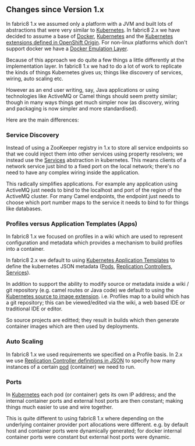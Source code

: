 ## Changes since Version 1.x

In fabric8 1.x we assumed only a platform with a JVM and built lots of abstractions that were very similar to [Kubernetes](http://kubernetes.io). In fabric8 2.x we have decided to assume a base of [Docker](http://docker.io/), [Kubernetes](http://kubernetes.io) and the [Kubernetes extensions defined in OpenShift Origin](). For non-linux platforms which don't support docker we have a [Docker Emulation Layer](emulation.html).

Because of this approach we do quite a few things a little differently at the implementation layer. In fabric8 1.x we had to do a lot of work to replicate the kinds of things Kubernetes gives us; things like discovery of services, wiring, auto   scaling etc.

However as an end user writing, say, Java applications or using technologies like ActiveMQ or Camel things should seem pretty similar; though in many ways things get much simpler now (as discovery, wiring and packaging is now simpler and more standardised).

Here are the main differences:

### Service Discovery

Instead of using a ZooKeeper registry in 1.x to store all service endpoints so that we could inject them into other services using property resolvers; we instead use the [Services](services.html) abstraction in kubernetes. This means clients of a network service just bind to a fixed port on the local network; there's no need to have any complex wiring inside the application.

This radically simplifies applications. For example any application using ActiveMQ just needs to bind to the localhost and port of the region of the ActiveMQ cluster. For many Camel endpoints, the endpoint just needs to choose which port number maps to the service it needs to bind to for things like databases.


### Profiles versus Application Templates (Apps)

In fabric8 1.x we focused on profiles in a wiki which are used to represent configuration and metadata which provides a mechanism to build profiles into a container.

In fabric8 2.x we default to using [Kubernetes Application Templates](apps.html) to define the kubernetes JSON metadata ([Pods](pods.html), [Replication Controllers](replicationControllers.html), [Services](services.html)).

In addition to support the ability to modify source or metadata inside a wiki / git repository (e.g. camel routes or Java code) we default to using the [Kubernetes source to image extension](builds.html). i.e. Profiles map to a build which has a git repository; this can be viewed/edited via the wiki, a web based IDE or traditional IDE or editor.

So source projects are editted; they result in builds which then generate container images which are then used by deployments.


### Auto Scaling

In fabric8 1.x we used requirements we specified on a Profile basis. In 2.x we use [Replication Controller definitions in JSON](replicationControllers.html) to specify how many instances of a certain [pod](pods.html) (container) we need to run.


### Ports

In [Kubernetes](http://kubernetes.io) each pod (or container) gets its own IP address; and the internal container ports and external host ports are then constant; making things much easier to use and wire together.

This is quite different to using fabric8 1.x where depending on the underlying container provider port allocations were different. e.g. by default host and container ports were dynamically generated; for docker internal container ports were constant but external host ports were dynamic.
